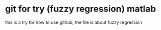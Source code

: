 # git for try (fuzzy regression) matlab
 this is a try for how to use github, the file is about fuzzy regression
